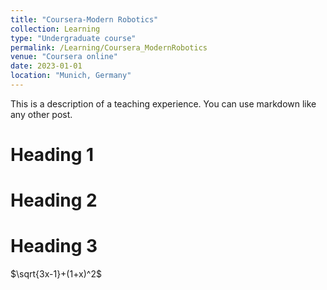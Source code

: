 ```yaml
---
title: "Coursera-Modern Robotics"
collection: Learning
type: "Undergraduate course"
permalink: /Learning/Coursera_ModernRobotics
venue: "Coursera online"
date: 2023-01-01
location: "Munich, Germany"
---
```


This is a description of a teaching experience. You can use markdown like any other post.

Heading 1
======

Heading 2
======

Heading 3
======

 $\sqrt{3x-1}+(1+x)^2$
